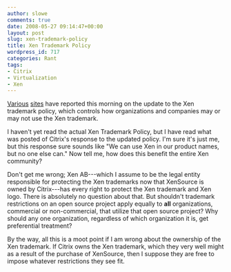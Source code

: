 ```yaml
---
author: slowe
comments: true
date: 2008-05-27 09:14:47+00:00
layout: post
slug: xen-trademark-policy
title: Xen Trademark Policy
wordpress_id: 717
categories: Rant
tags:
- Citrix
- Virtualization
- Xen
---
```


[Various](http://vmblog.com/archive/2008/05/27/an-update-to-the-xen-trademark-policy.aspx) [sites](http://www.virtualization.info/2008/05/citrix-to-update-xen-trademark-policy.html) have reported this morning on the update to the Xen trademark policy, which controls how organizations and companies may or may not use the Xen trademark.

I haven't yet read the actual Xen Trademark Policy, but I have read what was posted of Citrix's response to the updated policy. I'm sure it's just me, but this response sure sounds like "We can use Xen in our product names, but no one else can." Now tell me, how does this benefit the entire Xen community?

Don't get me wrong; Xen AB---which I assume to be the legal entity responsible for protecting the Xen trademarks now that XenSource is owned by Citrix---has every right to protect the Xen trademark and Xen logo. There is absolutely no question about that. But shouldn't trademark restrictions on an open source project apply equally to **all** organizations, commercial or non-commercial, that utilize that open source project? Why should any one organization, regardless of which organization it is, get preferential treatment?

By the way, all this is a moot point if I am wrong about the ownership of the Xen trademark. If Citrix owns the Xen trademark, which they very well might as a result of the purchase of XenSource, then I suppose they are free to impose whatever restrictions they see fit.

